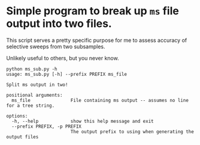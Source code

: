 # Simple program to break up `ms` file output into two files. 

This script serves a pretty specific purpose for me to assess accuracy of selective sweeps from two subsamples.

Unlikely useful to others, but you never know. 

```
python ms_sub.py -h
usage: ms_sub.py [-h] --prefix PREFIX ms_file

Split ms output in two!

positional arguments:
  ms_file               File containing ms output -- assumes no line for a tree string.

options:
  -h, --help            show this help message and exit
  --prefix PREFIX, -p PREFIX
                        The output prefix to using when generating the output files
```
